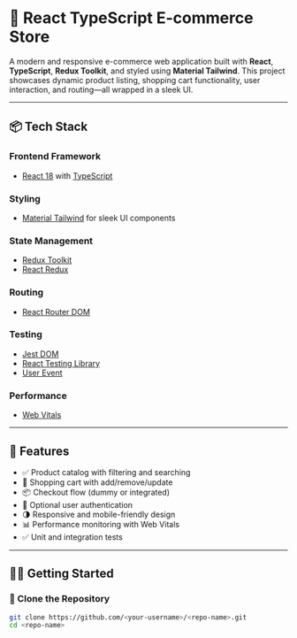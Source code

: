 # 🛒 React TypeScript E-commerce Store

A modern and responsive e-commerce web application built with **React**, **TypeScript**, **Redux Toolkit**, and styled using **Material Tailwind**. This project showcases dynamic product listing, shopping cart functionality, user interaction, and routing—all wrapped in a sleek UI.

---

## 📦 Tech Stack

### Frontend Framework
- [React 18](https://reactjs.org/) with [TypeScript](https://www.typescriptlang.org/)

### Styling
- [Material Tailwind](https://www.material-tailwind.com/) for sleek UI components

### State Management
- [Redux Toolkit](https://redux-toolkit.js.org/)
- [React Redux](https://react-redux.js.org/)

### Routing
- [React Router DOM](https://reactrouter.com/)

### Testing
- [Jest DOM](https://github.com/testing-library/jest-dom)
- [React Testing Library](https://testing-library.com/docs/react-testing-library/intro/)
- [User Event](https://testing-library.com/docs/user-event/intro/)

### Performance
- [Web Vitals](https://github.com/GoogleChrome/web-vitals)

---

## 🚀 Features

- ✅ Product catalog with filtering and searching
- 🛒 Shopping cart with add/remove/update
- 📦 Checkout flow (dummy or integrated)
- 🔐 Optional user authentication
- 🌗 Responsive and mobile-friendly design
- 📊 Performance monitoring with Web Vitals
- ✅ Unit and integration tests

---

## 🧑‍💻 Getting Started

### 📁 Clone the Repository
```bash
git clone https://github.com/<your-username>/<repo-name>.git
cd <repo-name>
